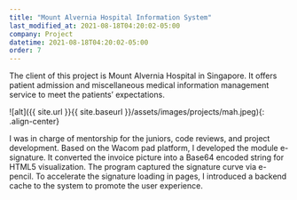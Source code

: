 ```yaml
---
title: "Mount Alvernia Hospital Information System"
last_modified_at: 2021-08-18T04:20:02-05:00
company: Project
datetime: 2021-08-18T04:20:02-05:00
order: 7
---
```


The client of this project is Mount Alvernia Hospital in Singapore. It offers patient admission and miscellaneous medical information management service to meet the patients’ expectations.

![alt]({{ site.url }}{{ site.baseurl }}/assets/images/projects/mah.jpeg){: .align-center}

I was in charge of mentorship for the juniors, code reviews, and project development. Based on the Wacom pad platform, I developed the module e-signature. It converted the invoice picture into a Base64 encoded string for HTML5 visualization. The program captured the signature curve via e-pencil. To accelerate the signature loading in pages, I introduced a backend cache to the system to promote the user experience.

